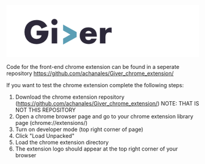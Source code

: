 ![alt text][logo]

[logo]: https://github.com/achanales/Giver_chrome_extension/blob/master/icons/banner.png "Giver"

Code for the front-end chrome extension can be found in a seperate repository https://github.com/achanales/Giver_chrome_extension/

If you want to test the chrome extension complete the following steps:
1) Download the chrome extension repository (https://github.com/achanales/Giver_chrome_extension/)
      NOTE: THAT IS NOT THIS REPOSITORY
2) Open a chrome browser page and go to your chrome extension library page (chrome://extensions/)
3) Turn on developer mode (top right corner of page)
4) Click "Load Unpacked"
5) Load the chrome extension directory
6) The extension logo should appear at the top right corner of your browser
